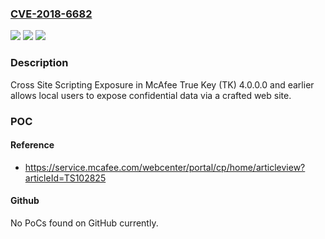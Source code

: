 ### [CVE-2018-6682](https://cve.mitre.org/cgi-bin/cvename.cgi?name=CVE-2018-6682)
![](https://img.shields.io/static/v1?label=Product&message=True%20Key%20(TK)&color=blue)
![](https://img.shields.io/static/v1?label=Version&message=4.0.0.04.0.0.0%20&color=brighgreen)
![](https://img.shields.io/static/v1?label=Vulnerability&message=Cross%20Site%20Scripting%20Exposure%0A&color=brighgreen)

### Description

Cross Site Scripting Exposure in McAfee True Key (TK) 4.0.0.0 and earlier allows local users to expose confidential data via a crafted web site.

### POC

#### Reference
- https://service.mcafee.com/webcenter/portal/cp/home/articleview?articleId=TS102825

#### Github
No PoCs found on GitHub currently.

